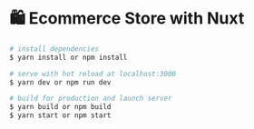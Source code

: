 # 🛍 Ecommerce Store with Nuxt
``` bash
# install dependencies
$ yarn install or npm install

# serve with hot reload at localhost:3000
$ yarn dev or npm run dev

# build for production and launch server
$ yarn build or npm build
$ yarn start or npm start

```
